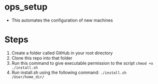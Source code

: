 # ops_setup
- This automates the configuration of new machines


# Steps
1. Create a folder called GitHub in your root directory
2. Clone this repo into that folder
3. Run this command to give executable permission to the script `chmod +x ./install.sh`
3. Run install.sh using the following command: `./install.sh /User/home_dir/`